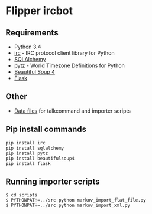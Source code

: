 Flipper ircbot
==============

Requirements
------------

* Python 3.4
* [irc](http://pypi.python.org/pypi/irc) - IRC protocol client library for Python 
* [SQLAlchemy](http://www.sqlalchemy.org/)
* [pytz](http://pytz.sourceforge.net/) - World Timezone Definitions for Python
* [Beautiful Soup 4](http://www.crummy.com/software/BeautifulSoup/)
* [Flask](http://flask.pocoo.org/)

Other
-----

* [Data files](../../../flipper_data) for talkcommand and importer scripts

Pip install commands
--------------------

    pip install irc
    pip install sqlalchemy
    pip install pytz
    pip install beautifulsoup4
    pip install flask

Running importer scripts
------------------------

    $ cd scripts
    $ PYTHONPATH=../src python markov_import_flat_file.py
    $ PYTHONPATH=../src python markov_import_xml.py
